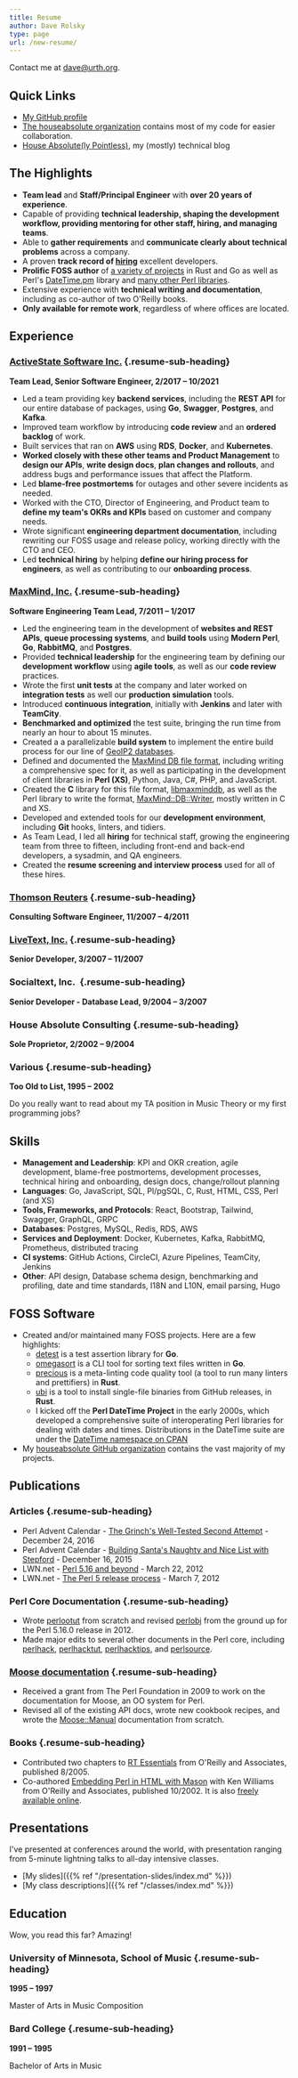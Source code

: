 ```yaml
---
title: Resume
author: Dave Rolsky
type: page
url: /new-resume/
---
```

<div class="web-only">

Contact me at [dave@urth.org](mailto:dave@urth.org).

</div>

## Quick Links

* [My GitHub profile <i class="fab fa-github"
  aria-hidden="true"></i>](https://github.com/autarch/)
* [The houseabsolute organization](https://github.com/houseabsolute/) contains
  most of my code for easier collaboration.
* [House Absolute(ly Pointless)](https://blog.urth.org/), my (mostly)
  technical blog

## The Highlights

* **Team lead** and **Staff/Principal Engineer** with **over 20 years of
  experience**.
* Capable of providing **technical leadership, shaping the development
  workflow, providing mentoring for other staff, hiring, and managing teams**.
* Able to **gather requirements** and **communicate clearly about technical
  problems** across a company.
* A proven **track record of
  [hiring](https://blog.urth.org/2019/07/11/a-technical-hiring-process-revisited/)**
  excellent developers.
* **Prolific FOSS author** of [a variety of
  projects](https://github.com/houseabsolute/) in Rust and Go as well as
  Perl's [DateTime.pm](https://metacpan.org/pod/DateTime) library and [many
  other Perl libraries](https://metacpan.org/author/DROLSKY).
* Extensive experience with **technical writing and documentation**, including
  as co-author of two O'Reilly books.
* **Only available for remote work**, regardless of where offices are located.

## Experience

### [ActiveState Software Inc.](https://www.activestate.com/) {.resume-sub-heading}

**Team Lead, Senior Software Engineer, 2/2017 – 10/2021**

* Led a team providing key **backend services**, including the **REST API**
  for our entire database of packages, using **Go**, **Swagger**,
  **Postgres**, and **Kafka**.
* Improved team workflow by introducing **code review** and an **ordered
  backlog** of work.
* Built services that ran on **AWS** using **RDS**, **Docker**, and
  **Kubernetes**.
* **Worked closely with these other teams and Product Management** to **design
  our APIs**, **write design docs**, **plan changes and rollouts**, and
  address bugs and performance issues that affect the Platform.
* Led **blame-free postmortems** for outages and other severe incidents as
  needed.
* Worked with the CTO, Director of Engineering, and Product team to **define
  my team's OKRs and KPIs** based on customer and company needs.
* Wrote significant **engineering department documentation**, including
  rewriting our FOSS usage and release policy, working directly with the CTO
  and CEO.
* Led **technical hiring** by helping **define our hiring process for
  engineers**, as well as contributing to our **onboarding process**.

### [MaxMind, Inc.](https://www.maxmind.com/) {.resume-sub-heading}

**Software Engineering Team Lead, 7/2011 – 1/2017**

* Led the engineering team in the development of **websites and REST APIs**,
  **queue processing systems**, and **build tools** using **Modern Perl**,
  **Go**, **RabbitMQ**, and **Postgres**.
* Provided **technical leadership** for the engineering team by defining our
  **development workflow** using **agile tools**, as well as our **code
  review** practices.
* Wrote the first **unit tests** at the company and later worked on
  **integration tests** as well our **production simulation** tools.
* Introduced **continuous integration**, initially with **Jenkins** and later
  with **TeamCity**.
* **Benchmarked and optimized** the test suite, bringing the run time from
  nearly an hour to about 15 minutes.
* Created a a parallelizable **build system** to implement the entire build
  process for our line of [GeoIP2
  databases](https://dev.maxmind.com/geoip/geoip2/downloadable/).
* Defined and documented the [MaxMind DB file
  format](https://maxmind.github.io/MaxMind-DB/), including writing a
  comprehensive spec for it, as well as participating in the development of
  client libraries in **Perl (XS)**, Python, Java, C#, PHP, and JavaScript.
* Created the **C** library for this file format,
  [libmaxminddb](https://github.com/maxmind/libmaxminddb), as well as the Perl
  library to write the format,
  [MaxMind::DB::Writer](https://github.com/maxmind/MaxMind-DB-Writer-perl),
  mostly written in C and XS.
* Developed and extended tools for our **development environment**, including
  **Git** hooks, linters, and tidiers.
* As Team Lead, I led all **hiring** for technical staff, growing the
  engineering team from three to fifteen, including front-end and back-end
  developers, a sysadmin, and QA engineers.
* Created the **resume screening and interview process** used for all of these
  hires.

### [Thomson Reuters](https://www.reuters.com/) {.resume-sub-heading}

**Consulting Software Engineer, 11/2007 – 4/2011**

### [LiveText, Inc.](https://www.livetext.com/) {.resume-sub-heading}

**Senior Developer, 3/2007 – 11/2007**

### Socialtext, Inc.  {.resume-sub-heading}

**Senior Developer - Database Lead, 9/2004 – 3/2007**

### House Absolute Consulting {.resume-sub-heading}

**Sole Proprietor, 2/2002 – 9/2004**

### Various {.resume-sub-heading}

**Too Old to List, 1995 – 2002**

Do you really want to read about my TA position in Music Theory or my first
programming jobs?

## Skills

* **Management and Leadership**: KPI and OKR creation, agile development,
  blame-free postmortems, development processes, technical hiring and
  onboarding, design docs, change/rollout planning
* **Languages**: Go, JavaScript, SQL, Pl/pgSQL, C, Rust, HTML, CSS, Perl (and
  XS)
* **Tools, Frameworks, and Protocols**: React, Bootstrap, Tailwind, Swagger,
  GraphQL, GRPC
* **Databases**: Postgres, MySQL, Redis, RDS, AWS
* **Services and Deployment**: Docker, Kubernetes, Kafka, RabbitMQ,
  Prometheus, distributed tracing
* **CI systems**: GitHub Actions, CircleCI, Azure Pipelines, TeamCity, Jenkins
* **Other**: API design, Database schema design, benchmarking and profiling,
  date and time standards, I18N and L10N, email parsing, Hugo

## FOSS Software

* Created and/or maintained many FOSS projects. Here are a few highlights:
    * [detest](https://pkg.go.dev/github.com/houseabsolute/detest) is a test
      assertion library for **Go**.
    * [omegasort](https://github.com/houseabsolute/omegasort) is a CLI tool
      for sorting text files written in **Go**.
    * [precious](https://github.com/houseabsolute/precious) is a meta-linting
      code quality tool (a tool to run many linters and prettifiers) in
      **Rust**.
    * [ubi](https://github.com/houseabsolute/ubi) is a tool to install
      single-file binaries from GitHub releases, in **Rust**.
    * I kicked off the **Perl DateTime Project** in the early 2000s, which
      developed a comprehensive suite of interoperating Perl libraries for
      dealing with dates and times. Distributions in the DateTime suite are
      under the [DateTime namespace on
      CPAN](https://metacpan.org/search?q=datetime)
* My [houseabsolute GitHub
  organization](https://github.com/houseabsolute?type=source) contains the
  vast majority of my projects.

## Publications

### Articles {.resume-sub-heading}

* Perl Advent Calendar - [The Grinch's Well-Tested Second
  Attempt](https://web.archive.org/web/20210912054829/https://perladvent.org/2016/2016-12-24.html) -
  December 24, 2016
* Perl Advent Calendar - [Building Santa's Naughty and Nice List with
  Stepford](https://web.archive.org/web/20170114011940/http://perladvent.org/2015/2015-12-16.html) -
  December 16, 2015
* LWN.net - [Perl 5.16 and beyond](https://lwn.net/Articles/487216/) - March
  22, 2012
* LWN.net - [The Perl 5 release process](https://lwn.net/Articles/485569/) -
  March 7, 2012

### Perl Core Documentation {.resume-sub-heading}

* Wrote [perlootut](https://perldoc.perl.org/perlootut) from scratch and
  revised [perlobj](https://perldoc.perl.org/perlobj) from the ground up for
  the Perl 5.16.0 release in 2012.
* Made major edits to several other documents in the Perl core, including
  [perlhack](https://perldoc.perl.org/perlhack),
  [perlhacktut](https://perldoc.perl.org/perlhacktut),
  [perlhacktips](https://perldoc.perl.org/perlhacktips), and
  [perlsource](https://perldoc.perl.org/perlsource).

### [Moose documentation](https://metacpan.org/dist/Moose) {.resume-sub-heading}

* Received a grant from The Perl Foundation in 2009 to work on the
  documentation for Moose, an OO system for Perl.
* Revised all of the existing API docs, wrote new cookbook recipes, and wrote
  the
  [Moose::Manual](https://metacpan.org/dist/Moose/view/lib/Moose/Manual.pod)
  documentation from scratch.

### Books {.resume-sub-heading}

* Contributed two chapters to [RT
  Essentials](https://www.oreilly.com/library/view/rt-essentials/0596006683/)
  from O'Reilly and Associates, published 8/2005.
* Co-authored [Embedding Perl in HTML with
  Mason](https://www.oreilly.com/library/view/embedding-perl-in/0596002254/)
  with Ken Williams from O'Reilly and Associates, published 10/2002. It is
  also [freely available online](https://masonbook.houseabsolute.com/book/).

## Presentations

I've presented at conferences around the world, with presentation ranging from
5-minute lightning talks to all-day intensive classes.

* [My slides]({{% ref "/presentation-slides/index.md" %}})
* [My class descriptions]({{% ref "/classes/index.md" %}})

## Education

Wow, you read this far? Amazing!

### University of Minnesota, School of Music {.resume-sub-heading}

**1995 – 1997**

Master of Arts in Music Composition

### Bard College {.resume-sub-heading}

**1991 – 1995**

Bachelor of Arts in Music
